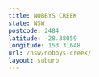 ```yaml
---
title: NOBBYS CREEK
state: NSW
postcode: 2484
latitude: -28.38059
longitude: 153.31648
url: /nsw/nobbys-creek/
layout: suburb
---
```

